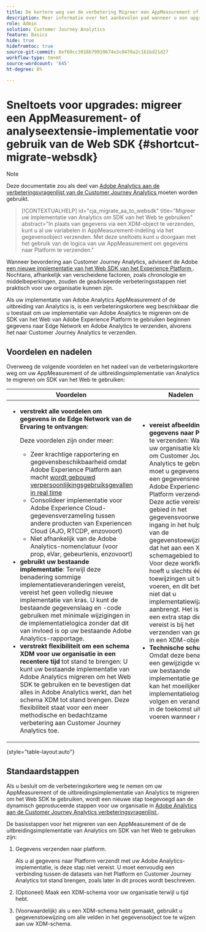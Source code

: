 ```yaml
---
title: De kortere weg van de verbetering Migreer een AppMeasurement of de uitbreiding van de Analyse om SDK van het Web te gebruiken
description: Meer informatie over het aanbevolen pad wanneer u een upgrade uitvoert van Adobe Analytics naar Customer Journey Analytics
role: Admin
solution: Customer Journey Analytics
feature: Basics
hide: true
hidefromtoc: true
source-git-commit: 8ef60cc3918b79919674e3c0478a2c1b1bd21d27
workflow-type: tm+mt
source-wordcount: '645'
ht-degree: 0%

---
```


# Sneltoets voor upgrades: migreer een AppMeasurement- of analyseextensie-implementatie voor gebruik van de Web SDK {#shortcut-migrate-websdk}

>[!NOTE]
>
>Deze documentatie zou als deel van [ Adobe Analytics aan de verbeteringsvragenlijst van de Customer Journey Analytics ](https://gigazelle.github.io/cja-ttv/) moeten worden gebruikt.

<!-- markdownlint-disable MD034 -->

>[!CONTEXTUALHELP]
>id="cja_migrate_aa_to_websdk"
>title="Migreer uw implementatie van Analytics om SDK van het Web te gebruiken"
>abstract="In plaats van gegevens via een XDM-object te verzenden, kunt u al uw variabelen in AppMeasurement-indeling via het gegevensobject verzenden. Met deze sneltoets kunt u doorgaan met het gebruik van de logica van uw AppMeasurement om gegevens naar Platform te verzenden."

<!-- markdownlint-enable MD034 -->

Wanneer bevordering aan Customer Journey Analytics, adviseert de Adobe [ een nieuwe implementatie van het Web SDK van het Experience Platform ](/help/getting-started/cja-upgrade/cja-upgrade-recommendations.md). Nochtans, afhankelijk van verscheidene factoren, zoals chronologie en middelbeperkingen, zouden de geadviseerde verbeteringsstappen niet praktisch voor uw organisatie kunnen zijn.

Als uw implementatie van Adobe Analytics AppMeasurement of de uitbreiding van Analytics is, is een verbeteringskortere weg beschikbaar die u toestaat om uw implementatie van Adobe Analytics te migreren om de SDK van het Web van Adobe Experience Platform te gebruiken beginnen gegevens naar Edge Network en Adobe Analytics te verzenden, alvorens het naar Customer Journey Analytics te verzenden.

## Voordelen en nadelen

Overweeg de volgende voordelen en het nadeel van de verbeteringskortere weg om uw AppMeasurement of de uitbreidingsimplementatie van Analytics te migreren om SDK van het Web te gebruiken:

| Voordelen | Nadelen |
|----------|---------|
| <ul><li>**verstrekt alle voordelen om gegevens in de Edge Network van de Ervaring te ontvangen**: <p>Deze voordelen zijn onder meer:</p><ul><li>Zeer krachtige rapportering en gegevensbeschikbaarheid omdat Adobe Experience Platform aan macht [ wordt gebouwd verpersoonlijkingsgebruiksgevallen in real time ](https://experienceleague.adobe.com/docs/experience-platform/destinations/ui/activate/configure-personalization-destinations.html)</li><li>Consolideer implementatie voor Adobe Experience Cloud-gegevensverzameling tussen andere producten van Experiencen Cloud (AJO, RTCDP, enzovoort)</li><li>Niet afhankelijk van de Adobe Analytics-nomenclatuur (voor prop, eVar, gebeurtenis, enzovoort)</li></ul><li>**gebruikt uw bestaande implementatie**: Terwijl deze benadering sommige implementatieveranderingen vereist, vereist het geen volledig nieuwe implementatie van kras. U kunt de bestaande gegevenslaag en -code gebruiken met minimale wijzigingen in de implementatielogica zonder dat dit van invloed is op uw bestaande Adobe Analytics-rapportage.</li><li>**verstrekt flexibiliteit om een schema XDM voor uw organisatie in een recentere tijd** tot stand te brengen: U kunt uw bestaande implementatie van Adobe Analytics migreren om het Web SDK te gebruiken en te bevestigen dat alles in Adobe Analytics werkt, dan het schema XDM tot stand brengen. Deze flexibiliteit staat voor een meer methodische en bedachtzame verbetering aan Customer Journey Analytics toe.</li></ul> | <ul><li>**vereist afbeelding om gegevens naar Platform** te verzenden: Wanneer uw organisatie klaar is om Customer Journey Analytics te gebruiken, moet u gegevens naar een gegevensreeks in Adobe Experience Platform verzenden. Deze actie vereist dat elk gebied in het gegevensvoorwerp een ingang in het hulpmiddel van de gegevenstoewijzing is dat het aan een XDM schemagebied toewijst. Voor deze workflow hoeft u slechts één keer toewijzingen uit te voeren, en dit betekent niet dat u implementatiewijzigingen aanbrengt. Het is echter een extra stap die niet vereist is bij het verzenden van gegevens in een XDM-object.</li><li>**Technische schuld**: Omdat deze benadering een gewijzigde vorm van uw bestaande implementatie gebruikt, kan het moeilijker zijn om implementatielogica te volgen en veranderingen in de toekomst uit te voeren wanneer nodig. </li></ul> |

{style="table-layout:auto"}

## Standaardstappen

Als u besluit om de verbeteringskortere weg te nemen om uw AppMeasurement of de uitbreidingsimplementatie van Analytics te migreren om het Web SDK te gebruiken, wordt een nieuwe stap toegevoegd aan de dynamisch geproduceerde stappen voor uw organisatie in [ Adobe Analytics aan de Customer Journey Analytics verbeteringsvragenlijst ](https://gigazelle.github.io/cja-ttv/).

De basisstappen voor het migreren van een AppMeasurement of de de uitbreidingsimplementatie van Analytics om SDK van het Web te gebruiken zijn:

1. Gegevens verzenden naar platform.

   Als u al gegevens naar Platform verzendt met uw Adobe Analytics-implementatie, is deze stap niet vereist. U moet eenvoudig een verbinding tussen de datasets van het Platform en Customer Journey Analytics tot stand brengen, zoals later in dit proces wordt beschreven.

1. (Optioneel) Maak een XDM-schema voor uw organisatie terwijl u tijd hebt.

1. (Voorwaardelijk) als u een XDM-schema hebt gemaakt, gebruikt u gegevenstoewijzing om alle velden in het gegevensobject toe te wijzen aan uw XDM-schema.

